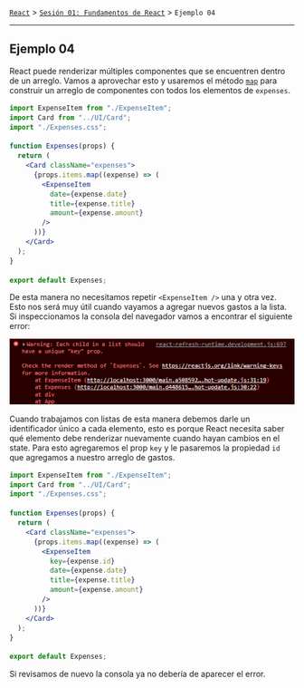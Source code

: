 [`React`](../../README.md) > [`Sesión 01: Fundamentos de React`](../Readme.md) > `Ejemplo 04`

---

## Ejemplo 04

React puede renderizar múltiples componentes que se encuentren dentro de un arreglo. Vamos a aprovechar esto y usaremos el método [`map`](https://developer.mozilla.org/es/docs/Web/JavaScript/Reference/Global_Objects/Array/map) para construir un arreglo de componentes con todos los elementos de `expenses`.

```jsx
import ExpenseItem from "./ExpenseItem";
import Card from "../UI/Card";
import "./Expenses.css";

function Expenses(props) {
  return (
    <Card className="expenses">
      {props.items.map((expense) => (
        <ExpenseItem
          date={expense.date}
          title={expense.title}
          amount={expense.amount}
        />
      ))}
    </Card>
  );
}

export default Expenses;
```

De esta manera no necesitamos repetir `<ExpenseItem />` una y otra vez. Esto nos será muy útil cuando vayamos a agregar nuevos gastos a la lista. Si inspeccionamos la consola del navegador vamos a encontrar el siguiente error:

![Error](./assets/error.png)

Cuando trabajamos con listas de esta manera debemos darle un identificador único a cada elemento, esto es porque React necesita saber qué elemento debe renderizar nuevamente cuando hayan cambios en el state. Para esto agregaremos el prop `key` y le pasaremos la propiedad `id` que agregamos a nuestro arreglo de gastos.

```jsx
import ExpenseItem from "./ExpenseItem";
import Card from "../UI/Card";
import "./Expenses.css";

function Expenses(props) {
  return (
    <Card className="expenses">
      {props.items.map((expense) => (
        <ExpenseItem
          key={expense.id}
          date={expense.date}
          title={expense.title}
          amount={expense.amount}
        />
      ))}
    </Card>
  );
}

export default Expenses;
```

Si revisamos de nuevo la consola ya no debería de aparecer el error.
